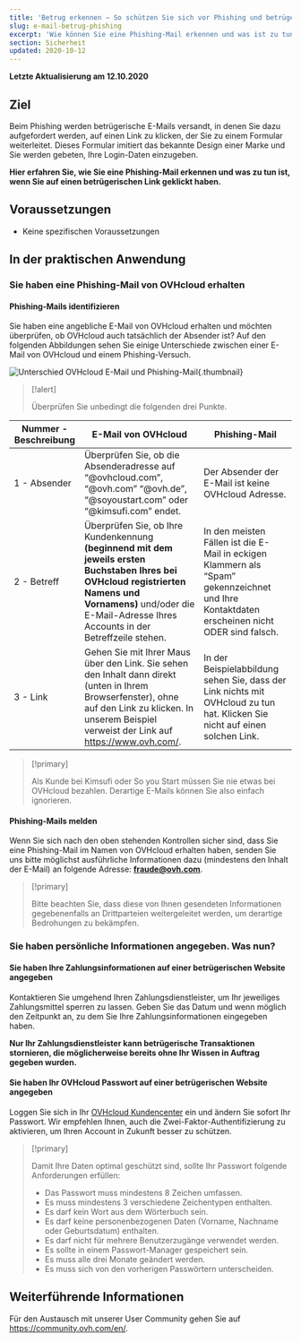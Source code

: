 ```yaml
---
title: 'Betrug erkennen − So schützen Sie sich vor Phishing und betrügerischen E-Mails'
slug: e-mail-betrug-phishing
excerpt: 'Wie können Sie eine Phishing-Mail erkennen und was ist zu tun, wenn Sie auf einen betrügerischen Link geklickt haben?'
section: Sicherheit
updated: 2020-10-12
---
```


**Letzte Aktualisierung am 12.10.2020** 

## Ziel

Beim Phishing werden betrügerische E-Mails versandt, in denen Sie dazu aufgefordert werden, auf einen Link zu klicken, der Sie zu einem Formular weiterleitet. Dieses Formular imitiert das bekannte Design einer Marke und Sie werden gebeten, Ihre Login-Daten einzugeben. 

**Hier erfahren Sie, wie Sie eine Phishing-Mail erkennen und was zu tun ist, wenn Sie auf einen betrügerischen Link geklickt haben.**


## Voraussetzungen

- Keine spezifischen Voraussetzungen


## In der praktischen Anwendung

### Sie haben eine Phishing-Mail von OVHcloud erhalten

#### Phishing-Mails identifizieren

Sie haben eine angebliche E-Mail von OVHcloud erhalten und möchten überprüfen, ob OVHcloud auch tatsächlich der Absender ist? Auf den folgenden Abbildungen sehen Sie einige Unterschiede zwischen einer E-Mail von OVHcloud und einem Phishing-Versuch.

![Unterschied OVHcloud E-Mail und Phishing-Mail](images/phishing_email.png){.thumbnail}

> [!alert]
> 
> Überprüfen Sie unbedingt die folgenden drei Punkte.
> 

|Nummer - Beschreibung|E-Mail von OVHcloud|Phishing-Mail|
|---|---|---|
|1 - Absender|Überprüfen Sie, ob die Absenderadresse auf “@ovhcloud.com”, “@ovh.com” “@ovh.de”, “@soyoustart.com” oder “@kimsufi.com” endet.|Der Absender der E-Mail ist keine OVHcloud Adresse.|
|2 - Betreff|Überprüfen Sie, ob Ihre Kundenkennung **(beginnend mit dem jeweils ersten Buchstaben Ihres bei OVHcloud registrierten Namens und Vornamens)** und/oder die E-Mail-Adresse Ihres Accounts in der Betreffzeile stehen.|In den meisten Fällen ist die E-Mail in eckigen Klammern als “Spam” gekennzeichnet und Ihre Kontaktdaten erscheinen nicht ODER sind falsch.|
|3 - Link|Gehen Sie mit Ihrer Maus über den Link. Sie sehen den Inhalt dann direkt (unten in Ihrem Browserfenster), ohne auf den Link zu klicken. In unserem Beispiel verweist der Link auf https://www.ovh.com/.|In der Beispielabbildung sehen Sie, dass der Link nichts mit OVHcloud zu tun hat. Klicken Sie nicht auf einen solchen Link.|


> [!primary]
> 
> Als Kunde bei Kimsufi oder So you Start müssen Sie nie etwas bei OVHcloud bezahlen. Derartige E-Mails können Sie also einfach ignorieren.
> 

#### Phishing-Mails melden


Wenn Sie sich nach den oben stehenden Kontrollen sicher sind, dass Sie eine Phishing-Mail im Namen von OVHcloud erhalten haben, senden Sie uns bitte möglichst ausführliche Informationen dazu (mindestens den Inhalt der E-Mail) an folgende Adresse: **<fraude@ovh.com>**.

> [!primary]
> 
> Bitte beachten Sie, dass diese von Ihnen gesendeten Informationen gegebenenfalls an Drittparteien weitergeleitet werden, um derartige Bedrohungen zu bekämpfen.
> 


### Sie haben persönliche Informationen angegeben. Was nun?

#### Sie haben Ihre Zahlungsinformationen auf einer betrügerischen Website angegeben

Kontaktieren Sie umgehend Ihren Zahlungsdienstleister, um Ihr jeweiliges Zahlungsmittel sperren zu lassen.  Geben Sie das Datum und wenn möglich den Zeitpunkt an, zu dem Sie Ihre Zahlungsinformationen eingegeben haben.

**Nur Ihr Zahlungsdienstleister kann betrügerische Transaktionen stornieren, die möglicherweise bereits ohne Ihr Wissen in Auftrag gegeben wurden.**


#### Sie haben Ihr OVHcloud Passwort auf einer betrügerischen Website angegeben

Loggen Sie sich in Ihr [OVHcloud Kundencenter](https://www.ovh.com/auth/?action=gotomanager&from=https://www.ovh.de/&ovhSubsidiary=de) ein und ändern Sie sofort Ihr Passwort. Wir empfehlen Ihnen, auch die Zwei-Faktor-Authentifizierung zu aktivieren, um Ihren Account in Zukunft besser zu schützen.

> [!primary]
>
> Damit Ihre Daten optimal geschützt sind, sollte Ihr Passwort folgende Anforderungen erfüllen:
>
> - Das Passwort muss mindestens 8 Zeichen umfassen.
> - Es muss mindestens 3 verschiedene Zeichentypen enthalten.
> - Es darf kein Wort aus dem Wörterbuch sein.
> - Es darf keine personenbezogenen Daten (Vorname, Nachname oder Geburtsdatum) enthalten.
> - Es darf nicht für mehrere Benutzerzugänge verwendet werden.
> - Es sollte in einem Passwort-Manager gespeichert sein.
> - Es muss alle drei Monate geändert werden.
> - Es muss sich von den vorherigen Passwörtern unterscheiden.
>


## Weiterführende Informationen

Für den Austausch mit unserer User Community gehen Sie auf <https://community.ovh.com/en/>.
